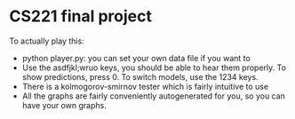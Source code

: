 CS221 final project
=============

To actually play this:

* python player.py: you can set your own data file if you want to
* Use the asdfjkl;wruo keys, you should be able to hear them properly. To show predictions, press 0. To switch models, use the 1234 keys.
* There is a kolmogorov-smirnov tester which is fairly intuitive to use
* All the graphs are fairly conveniently autogenerated for you, so you can have your own graphs.
